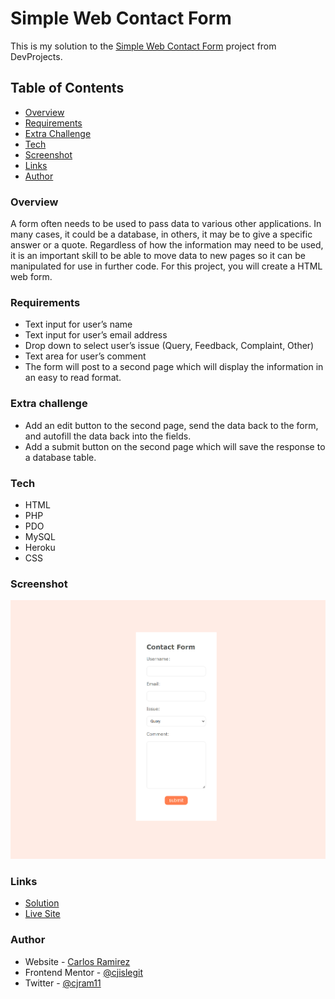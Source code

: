 # Simple Web Contact Form

This is my solution to the [Simple Web Contact Form](https://www.codementor.io/projects/web/create-a-contact-form-b2n9ltrdy1) project from DevProjects.

## Table of Contents

- [Overview](#overview)
- [Requirements](#requirements)
- [Extra Challenge](#extra-challenge)
- [Tech](#tech)
- [Screenshot](#screenshot)
- [Links](#links)
- [Author](#author)

### Overview

A form often needs to be used to pass data to various other applications. In many cases, it could be a database, in others, it may be to give a specific answer or a quote. Regardless of how the information may need to be used, it is an important skill to be able to move data to new pages so it can be manipulated for use in further code. For this project, you will create a HTML web form.

### Requirements

- Text input for user’s name
- Text input for user’s email address
- Drop down to select user’s issue (Query, Feedback, Complaint, Other)
- Text area for user’s comment
- The form will post to a second page which will display the information in an easy to read format.

### Extra challenge

- Add an edit button to the second page, send the data back to the form, and autofill the data back into the fields.
- Add a submit button on the second page which will save the response to a database table.

### Tech

- HTML
- PHP
- PDO
- MySQL
- Heroku
- CSS

### Screenshot

![Screenshot of website](./assets/screenshot.png)

### Links

- [Solution](https://www.codementor.io/project-solutions/e9zt6mreoc)
- [Live Site](https://hidden-cliffs-05435.herokuapp.com/)

### Author

- Website - [Carlos Ramirez](https://cjramirez.tech/)
- Frontend Mentor - [@cjislegit](https://www.frontendmentor.io/profile/cjislegit)
- Twitter - [@cjram11](https://twitter.com/cjram11)
